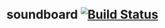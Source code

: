 soundboard [![Build Status](https://travis-ci.org/gMajr/soundboard.svg?branch=master)](https://travis-ci.org/gMajr/soundboard)
==========
